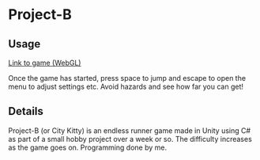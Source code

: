 # Project-B

## Usage

[Link to game (WebGL)](https://kane96.github.io/Project-B/)

Once the game has started, press space to jump and escape to open the menu to adjust settings etc. Avoid hazards and see how far you can get!

## Details

Project-B (or City Kitty) is an endless runner game made in Unity using C# as part of a small hobby project over a week or so. The difficulty increases as the game goes on. Programming done by me.

